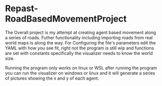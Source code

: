 # Repast-RoadBasedMovementProject

The Overall project is my attempt at creating agent based movement along a series of roads. Futher functionality including importing roads from real world maps is along the way.
For Configuring the file's parameters edit the YAML with how you see fit, right not the program is still wip and functions are set with constants specifically the visualizer needs to know the world size.

Running the program only works on linux or WSL
after running the program you can run the visualizer on  windows or linux and it will generate a series of pictures showing the x and y of each agent.
